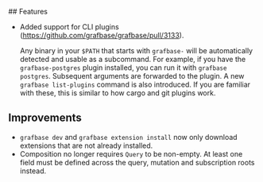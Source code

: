 ## Features

- Added support for CLI plugins (https://github.com/grafbase/grafbase/pull/3133).

  Any binary in your `$PATH` that starts with `grafbase-` will be automatically detected and usable as a subcommand. For example, if you have the `grafbase-postgres` plugin installed, you can run it with `grafbase postgres`. Subsequent arguments are forwarded to the plugin. A new `grafbase list-plugins` command is also introduced. If you are familiar with these, this is similar to how cargo and git plugins work.

## Improvements

- `grafbase dev` and `grafbase extension install` now only download extensions that are not already installed.
- Composition no longer requires `Query` to be non-empty. At least one field must be defined across the query, mutation and subscription roots instead.
